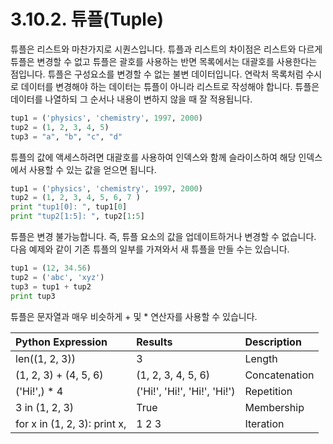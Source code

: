 # 3.10.2.     튜플\(Tuple\)

튜플은 리스트와 마찬가지로 시퀀스입니다. 튜플과 리스트의 차이점은 리스트와 다르게 튜플은 변경할 수 없고 튜플은 괄호를 사용하는 반면 목록에서는 대괄호를 사용한다는 점입니다. 튜플은 구성요소를 변경할 수 없는 불변 데이터입니다. 연락처 목록처럼 수시로 데이터를 변경해야 하는 데이터는 튜플이 아니라 리스트로 작성해야 합니다. 튜플은 데이터를 나열하되 그 순서나 내용이 변하지 않을 때 잘 적용됩니다.

```python
tup1 = ('physics', 'chemistry', 1997, 2000)
tup2 = (1, 2, 3, 4, 5)
tup3 = "a", "b", "c", "d"
```

튜플의 값에 액세스하려면 대괄호를 사용하여 인덱스와 함께 슬라이스하여 해당 인덱스에서 사용할 수 있는 값을 얻으면 됩니다.

```python
tup1 = ('physics', 'chemistry', 1997, 2000)
tup2 = (1, 2, 3, 4, 5, 6, 7 )
print "tup1[0]: ", tup1[0]
print "tup2[1:5]: ", tup2[1:5]
```

튜플은 변경 불가능합니다. 즉, 튜플 요소의 값을 업데이트하거나 변경할 수 없습니다. 다음 예제와 같이 기존 튜플의 일부를 가져와서 새 튜플을 만들 수는 있습니다.

```python
tup1 = (12, 34.56)
tup2 = ('abc', 'xyz')
tup3 = tup1 + tup2
print tup3
```

튜플은 문자열과 매우 비슷하게 + 및 \* 연산자를 사용할 수 있습니다.

| Python Expression | Results | Description |
| :--- | :--- | :--- |
| len\(\(1, 2, 3\)\) | 3 | Length |
| \(1, 2, 3\) + \(4, 5, 6\) | \(1, 2, 3, 4, 5, 6\) | Concatenation |
| \('Hi!',\) \* 4 | \('Hi!', 'Hi!', 'Hi!', 'Hi!'\) | Repetition |
| 3 in \(1, 2, 3\) | True | Membership |
| for x in \(1, 2, 3\): print x, | 1 2 3 | Iteration |

